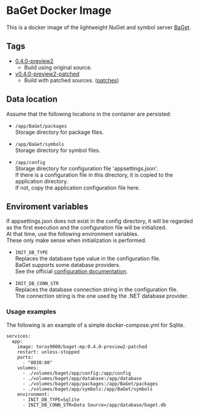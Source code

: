 # BaGet Docker Image

This is a docker image of the lightweight NuGet and symbol server [BaGet](https://github.com/loic-sharma/BaGet)\.

## Tags

- [0.4.0-preview2](https://github.com/toras9000/docker-baget/tree/v0.4.0-preview2/build)
    - Build using original source.
- [v0.4.0-preview2-patched](https://github.com/toras9000/docker-baget/tree/v0.4.0-preview2-patched/build)
    - Build with patched sources. ([patches](https://github.com/toras9000/docker-baget/tree/v0.4.0-preview2-patched/build/assets/patches))

## Data location
Assume that the following locations in the container are persisted:

- `/app/BaGet/packages`  
Storage directory for package files.

- `/app/BaGet/symbols`  
Storage directory for symbol files.

- `/app/config`  
Storage directory for configuration file 'appsettings.json'.  
If there is a configuration file in this directory, it is copied to the application directory.  
If not, copy the application configuration file here.

## Enviroment variables

If appsettings.json does not exist in the config directory, it will be regarded as the first execution and the configuration file will be initialized.  
At that time, use the following environment variables.  
These only make sense when initialization is performed.

- `INIT_DB_TYPE`  
Replaces the database type value in the configuration file.  
BaGet supports some database providers.  
See the official [configuration documentation](https://github.com/loic-sharma/BaGet/blob/main/docs/configuration.md#database-configuration)\.


- `INIT_DB_CONN_STR`  
Replaces the database connection string in the configuration file.   
The connection string is the one used by the .NET database provider.

### Usage examples

The following is an example of a simple docker-compose.yml for Sqlite.

```
services:
  app:
    image: toras9000/baget-mp:0.4.0-preview2-patched
    restart: unless-stopped
    ports:
      - "8030:80"
    volumes:
      - ./volumes/baget/app/config:/app/config
      - ./volumes/baget/app/database:/app/database
      - ./volumes/baget/app/packages:/app/BaGet/packages
      - ./volumes/baget/app/symbols:/app/BaGet/symbols
    environment:
      - INIT_DB_TYPE=Sqlite
      - INIT_DB_CONN_STR=Data Source=/app/database/baget.db
```
